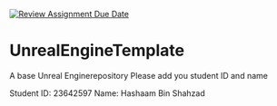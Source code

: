 [![Review Assignment Due Date](https://classroom.github.com/assets/deadline-readme-button-24ddc0f5d75046c5622901739e7c5dd533143b0c8e959d652212380cedb1ea36.svg)](https://classroom.github.com/a/uYY8lrdZ)
# UnrealEngineTemplate
A base Unreal Enginerepository
Please add you student ID and name

Student ID: 23642597
Name: Hashaam Bin Shahzad